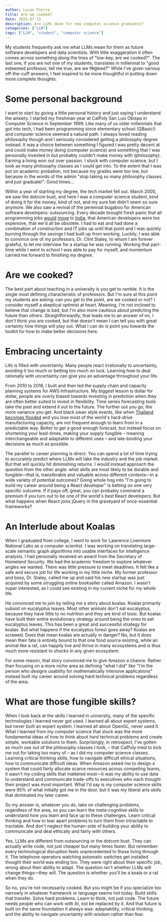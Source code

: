 ```yaml
---
author: Lucas Pierce
title: Are we cooked?
date: 2025-07-15
description: Are LLMs doom for new computer science graduates?
categories: ["LLM"]
tags: ["LLM", "student", "computer science"]
---
```


My students frequently ask me what LLMs mean for them as future software developers and data scientists. With little exaggeration it often comes across something along the lines of "low-key, are we cooked?". The last one, if you are not one of my students, translates in millennial to "good esteemed professor, tell me true, are we f\#@ked?" While I've given various off-the-cuff answers, I feel inspired to be more thoughtful in putting down more complete thoughts.

# Some personal background

I want to start by giving a little personal history and just saying I understand the anxiety. I started my freshman year at CalPoly San Luis Obispo in Computer Science in September 1999\. Like many of us older millennials that got into tech, I had been programming since elementary school (QBasic\!) and computer science seemed a natural path. I always loved reading philosophy though and I seriously considered getting a philosophy degree instead. It was a choice between something I figured I was pretty decent at and could make money doing (computer science) and something that I was personally invested in but probably couldn't make money with (philosophy). Earning a living won out over passion. I stuck with computer science, but I took as many philosophy classes as I could get into. To the extent that I was put on academic probation, not because my grades were too low, but because in the words of the admin "stop taking so many philosophy classes and just graduate\!". Good times…

Within a year of starting my degree, the tech market fell out. March 2000, we saw the dotcom bust, and here I was a computer science student, kind of doing it for the money, kind of not, and my sure bet didn't seem so sure anymore. We also saw a revival of the perennial bugaboo for American software developers: outsourcing. Every decade brought fresh panic that all programming jobs [would](https://developers.slashdot.org/story/04/10/15/1521231/us-programmers-an-endangered-species?sbsrc=thisday) [move](https://forio.com/about/blog/pitfalls-of-outsourcing-programmers/) to [India](https://www.nytimes.com/2003/12/07/business/business-who-wins-and-who-loses-as-jobs-move-overseas.html), that American developers were too expensive, that we'd all be obsolete. I had to eat and had done a combination of construction and IT jobs up until that point and I was quickly burning through the savings I had built up from working. Luckily, I was able to convince one of my professors, Dr. Clint Staley, to whom I am forever grateful, to let me interview for a startup he was running. Working that part-time while I went to school I was able to pay for myself, and momentum carried me forward to finishing my degree.

# Are we cooked?

The best part about teaching in a university is you get to ramble. It is the single most defining characteristic of professors. But I'm sure at this point my students are asking: can you get to the point, are we cooked or not? I consider myself a skeptical optimist at heart. Meaning, I'm not inclined to believe that change is bad, but I'm also more cautious about predicting the future than others. Straightforwardly, that leads me to an answer of no, I don't think you are cooked, but that doesn't mean I can tell you with great certainty how things will play out. What I can do is point you towards the toolkit for how to make better decisions here.

# Embracing uncertainty

Life is filled with uncertainty. Many people react irrationally to uncertainty, avoiding it too much or betting too much on luck. Learning how to deal rationally with uncertainty can give you an advantage throughout your life.

From 2010 to 2016, I built and then led the supply chain and capacity planning systems for AWS Infrastructure. My biggest lesson is dollar for dollar, people are overly biased towards investing in prediction when they are often better suited to invest in flexibility. Time series forecasting tools take the past and extend it out to the future. The further out you go, the more variance you get. And black swan style events, like when [Thailand becomes flooded](https://spectrum.ieee.org/the-lessons-of-thailands-flood) and you lose most of the world's hard-drive manufacturing capacity, are not frequent enough to learn from in a predictable way. Better to get a good enough forecast, but instead focus on shortening your lead-times, making your supply fungible – meaning interchangeable and adaptable to different uses – and late-binding your decisions as much as possible.

The parallel to career planning is direct. You can spend a lot of time trying to accurately predict where LLMs will take the industry and the job market. But that will quickly hit diminishing returns. I would instead approach the question from the other angle: what skills are most likely to be durable and fungible—that is, transferable and valuable across different contexts—in a wide variety of potential outcomes? Going whole hog into "I'm going to build my career around being a React developer" is betting on one very specific outcome. If it pays off, great, you can probably command a premium if you turn out to be one of the world's best React developers. But what happens when React joins jQuery in the graveyard of once-essential frameworks?

# An Interlude about Koalas

When I graduated from college, I went to work for Lawrence Livermore National Labs as a computer scientist. I was working on translating large-scale semantic graph algorithms into usable interfaces for intelligence analysts. I had personally received an award from the Secretary of Homeland Security. We had the academic freedom to explore whatever angles we wanted. There was little pressure to meet deadlines. It felt like a safe and secure job for life working in my little niche. My former professor and boss, Dr. Staley, called me up and said his new startup was just acquired by some struggling online bookseller called Amazon. I wasn't super interested, as I could see existing in my current niche for my whole life.

He convinced me to join by telling me a story about koalas. Koalas primarily subsist on eucalyptus leaves. Most other animals don't eat eucalyptus, because they have little to no nutrition and they are kind of toxic. But koalas have built their entire evolutionary strategy around being the ones to eat eucalyptus leaves. This has been a great and successful strategy for koalas. But what happens if the eucalyptus forest goes away? Koalas are screwed. Does that mean koalas are actually in danger? No, but it does mean their fate is entirely bound to that one food source existing, while an animal like a rat, can happily live and thrive in many ecosystems and is thus much more resistant to shocks in any given ecosystem.

For some reason, that story convinced me to give Amazon a chance. Rather than focusing on a more niche area as defining "what I did" like "I'm the person who designs usability for mathematically intensive applications" instead built my career around solving hard technical problems regardless of the area.

# What are those fungible skills?

When I look back at the skills I learned in university, many of the specific technologies I learned never got used. I learned all about expert systems, but never built an expert system. I learned all about OpenGL, never used it. What I learned from my computer science that stuck was the more fundamental ideas of how to think about hard technical problems and create simple, workable solutions to them. Surprisingly, in retrospect, I've gotten as much use out of the philosophy classes I took, – that CalPoly tried to kick me out for taking too many of – as I did my computer science classes. Learning critical thinking skills, how to navigate difficult ethical situations, how to communicate difficult ideas. When Amazon asked me to design a system that could fairly allocate scarce resources across competing teams, it wasn't my coding skills that mattered most—it was my ability to use data to understand and communicate trade-offs to executives who each thought their project was most important. What I'd say is my computer science skills were 95% of what initially got me in the door, but it was my liberal arts skills that dominated my later career.

So my answer is, whatever you do, take on challenging problems, regardless of the area, so you can learn the meta-cognitive skills to understand how you learn and face up to these challenges. Learn critical thinking and how to tear apart problems to turn them from intractable to tractable. And don't neglect the human-side of building your ability to communicate and deal ethically and fairly with others.

Yes, LLMs are different from outsourcing or the dotcom bust. They can actually write code, not just cheaper but many times faster. But remember: every technological disruption feels unprecedented to those living through it. The telephone operators watching automatic switches get installed thought their world was ending too. They were right about their specific job, wrong about their ability to adapt. The question isn't whether LLMs will change things—they will. The question is whether you'll be a koala or a rat when they do.

So no, you're not necessarily cooked. But you might be if you specialize too narrowly in whatever framework or language seems hot today. Build skills that transfer. Solve hard problems. Learn to think, not just code. The future needs people who can work with AI, not be replaced by it. And that future is built on the same foundation it always was: adaptability, critical thinking, and the ability to navigate uncertainty with wisdom rather than fear.

